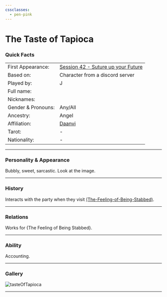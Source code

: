 ```yaml
---
cssclasses:
  - pen-pink
---
```

# The Taste of Tapioca
### Quick Facts

|                    |                                                                                                            |
| ------------------ | ---------------------------------------------------------------------------------------------------------- |
| First Appearance:  | [Session 42 - Suture up your Future](../Session%20Notes/Session%2042%20-%20Suture%20up%20your%20Future%5C) |
| Based on:          | Character from a discord server                                                                            |
| Played by:         | J                                                                                                          |
| Full name:         |                                                                                                            |
| Nicknames:         |                                                                                                            |
| Gender & Pronouns: | Any/All                                                                                                    |
| Ancestry:          | Angel                                                                                                      |
| Affiliation:       | [Daanvi](../Daanvi.md)                                                                                     |
| Tarot:             | -                                                                                                          |
| Nationality:       | -                                                                                                          |
***
### Personality & Appearance
Bubbly, sweet, sarcastic. Look at the image.

***
### History
Interacts with the party when they visit [(The-Feeling-of-Being-Stabbed)]((The-Feeling-of-Being-Stabbed).md).

***
### Relations
Works for {The Feeling of Being Stabbed}.

***
### Ability
Accounting.

***
### Gallery

![tasteOfTapioca](../../../../../99%20-%20META/attachments/tasteOfTapioca.png)

***
